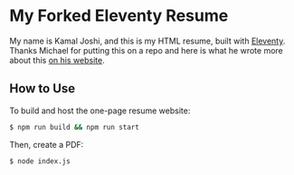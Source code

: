 # My Forked Eleventy Resume
My name is Kamal Joshi, and this is my HTML resume, built with [Eleventy](https://www.11ty.dev/).
Thanks Michael for putting this on a repo and here is what he wrote more about this [on his website](https://michaelengen.com/posts/my-eleventy-resume/).

## How to Use

To build and host the one-page resume website:
```zsh
$ npm run build && npm run start
```

Then, create a PDF:
```zsh
$ node index.js
```